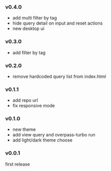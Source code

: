 ### v0.4.0
- add multi filter by tag
- hide query detail on input and reset actions
- new desktop ui

### v0.3.0
- add filter by tag

### v0.2.0
- remove hardcoded query list from index.html

### v0.1.1
- add repo url
- fix responsive mode

### v0.1.0
- new theme
- add view query and overpass-turbo run
- add light/dark theme choose

### v0.0.1
first release

